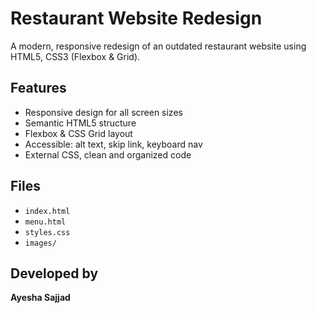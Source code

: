 # Restaurant Website Redesign

A modern, responsive redesign of an outdated restaurant website using HTML5, CSS3 (Flexbox & Grid).

## Features

- Responsive design for all screen sizes
- Semantic HTML5 structure
- Flexbox & CSS Grid layout
- Accessible: alt text, skip link, keyboard nav
- External CSS, clean and organized code

## Files

- `index.html`
- `menu.html`
- `styles.css`
- `images/`

## Developed by

**Ayesha Sajjad**
